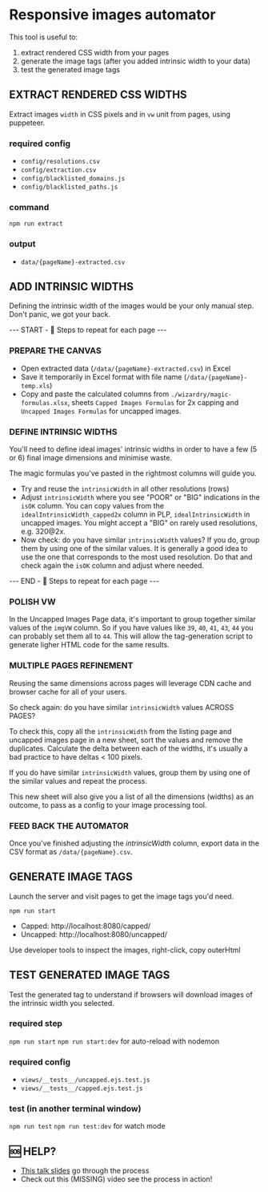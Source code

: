 # Responsive images automator

This tool is useful to:

1. extract rendered CSS width from your pages
2. generate the image tags (after you added intrinsic width to your data)
3. test the generated image tags


## EXTRACT RENDERED CSS WIDTHS

Extract images `width` in CSS pixels and in `vw` unit from pages, using puppeteer.

### required config 

- `config/resolutions.csv`
- `config/extraction.csv`
- `config/blacklisted_domains.js`
- `config/blacklisted_paths.js`

### command 

`npm run extract`

### output

- `data/{pageName}-extracted.csv`


## ADD INTRINSIC WIDTHS

Defining the intrinsic width of the images would be your only manual step. 
Don't panic, we got your back.

--- START - 👀 Steps to repeat for each page ---

### PREPARE THE CANVAS

- Open extracted data (`/data/{pageName}-extracted.csv`) in Excel
- Save it temporarily in Excel format with file name (`/data/{pageName}-temp.xls`)
- Copy and paste the calculated columns from `./wizardry/magic-formulas.xlsx`, sheets `Capped Images Formulas` for 2x capping and `Uncapped Images Formulas` for uncapped images.

### DEFINE INTRINSIC WIDTHS

You'll need to define ideal images' intrinsic widths in order to have a few (5 or 6) final image dimensions and minimise waste.

The magic formulas you've pasted in the rightmost columns will guide you.

- Try and reuse the `intrinsicWidth` in all other resolutions (rows)
- Adjust `intrinsicWidth` where you see "POOR" or "BIG" indications in the `isOK` column. 
  You can copy values from the `idealIntrinsicWidth_capped2x` column in PLP, `idealIntrinsicWidth` in uncapped images.
  You might accept a "BIG" on rarely used resolutions, e.g. 320@2x.
- Now check: do you have similar `intrinsicWidth` values? 
  If you do, group them by using one of the similar values. It is generally a good idea to use the one that corresponds to the most used resolution. Do that and check again the `isOK` column and adjust where needed.

--- END - 👀 Steps to repeat for each page ---

### POLISH VW

In the Uncapped Images Page data, it's important to group together similar values of the `imgVW` column. So if you have values like `39`, `40`, `41`, `43`, `44` you can probably set them all to `44`. This will allow the tag-generation script to generate ligher HTML code for the same results.

### MULTIPLE PAGES REFINEMENT

Reusing the same dimensions across pages will leverage CDN cache and browser cache for all of your users.

So check again: do you have similar `intrinsicWidth` values ACROSS PAGES?

To check this, copy all the `intrinsicWidth` from the listing page and uncapped images page in a new sheet, sort the values and remove the duplicates. Calculate the delta between each of the widths, it's usually a bad practice to have deltas < 100 pixels.

If you do have similar `intrinsicWidth` values, group them by using one of the similar values and repeat the process. 

This new sheet will also give you a list of all the dimensions (widths) as an outcome, to pass as a config to your image processing tool.


### FEED BACK THE AUTOMATOR

Once you've finished adjusting the _intrinsicWidth_ column, export data in the CSV format as `/data/{pageName}.csv`.


## GENERATE IMAGE TAGS

Launch the server and visit pages to get the image tags you'd need.

`npm run start`

- Capped: http://localhost:8080/capped/
- Uncapped: http://localhost:8080/uncapped/

Use developer tools to inspect the images, right-click, copy outerHtml


## TEST GENERATED IMAGE TAGS

Test the generated tag to understand if browsers will download images of the intrinsic width you selected.
 
### required step

`npm run start`
`npm run start:dev` for auto-reload with nodemon

### required config

- `views/__tests__/uncapped.ejs.test.js`
- `views/__tests__/capped.ejs.test.js`

### test (in another terminal window)

`npm run test`
`npm run test:dev` for watch mode


## 🆘 HELP?

- [This talk slides](https://docs.google.com/presentation/d/1YZLjXYK9G3arxiLBGKZeCaPIz032S-Mf5RFSFhbwyHo/edit#slide=id.g1015881022f_0_7) go through the process
- Check out this (MISSING) video see the process in action!